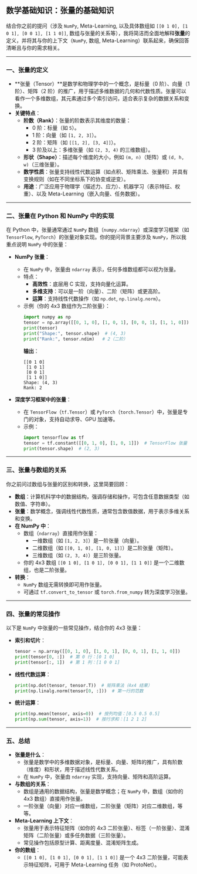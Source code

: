 ## 数学基础知识：张量的基础知识
结合你之前的提问（涉及 `NumPy`, Meta-Learning, 以及具体数组如 `[[0 1 0], [1 0 1], [0 0 1], [1 1 0]]`, 数组与张量的关系等），我将简洁而全面地解释**张量**的定义，并将其与你的上下文（`NumPy`, 数组, Meta-Learning）联系起来，确保回答清晰且与你的需求相关。

---

### **一、张量的定义**
- **张量（Tensor）**是数学和物理学中的一个概念，是标量（0 阶）、向量（1 阶）、矩阵（2 阶）的推广，用于描述多维数据的几何和代数性质。张量可以看作一个多维数组，其元素通过多个索引访问，适合表示复杂的数据关系和变换。
- **关键特点**：
  - **阶数（Rank）**：张量的阶数表示其维度的数量：
    - 0 阶：标量（如 `5`）。
    - 1 阶：向量（如 `[1, 2, 3]`）。
    - 2 阶：矩阵（如 `[[1, 2], [3, 4]]`）。
    - 3 阶及以上：多维张量（如 `(2, 3, 4)` 的三维数组）。
  - **形状（Shape）**：描述每个维度的大小，例如 `(m, n)`（矩阵）或 `(d, h, w)`（三维张量）。
  - **数学性质**：张量支持线性代数运算（如点积、矩阵乘法、张量积）并具有变换规则（如在不同坐标系下的协变或逆变）。
  - **用途**：广泛应用于物理学（描述力、应力）、机器学习（表示特征、权重）、以及 Meta-Learning（嵌入向量、任务数据）。

---

### **二、张量在 Python 和 NumPy 中的实现**
在 Python 中，张量通常通过 `NumPy` 数组（`numpy.ndarray`）或深度学习框架（如 `TensorFlow`, `PyTorch`）的张量对象实现。你的提问背景主要涉及 `NumPy`，所以我重点说明 `NumPy` 中的张量：

- **NumPy 张量**：
  - 在 `NumPy` 中，张量由 `ndarray` 表示，任何多维数组都可以视为张量。
  - 特点：
    - **高效性**：底层用 C 实现，支持向量化运算。
    - **多维支持**：可以是一阶（向量）、二阶（矩阵）或更高阶。
    - **运算**：支持线性代数操作（如 `np.dot`, `np.linalg.norm`）。
  - 示例（你的 4x3 数组作为二阶张量）：
    ```python
    import numpy as np
    tensor = np.array([[0, 1, 0], [1, 0, 1], [0, 0, 1], [1, 1, 0]])  # 二阶张量
    print(tensor)
    print("Shape:", tensor.shape)  # (4, 3)
    print("Rank:", tensor.ndim)   # 2（二阶）
    ```
    **输出**：
    ```
    [[0 1 0]
     [1 0 1]
     [0 0 1]
     [1 1 0]]
    Shape: (4, 3)
    Rank: 2
    ```

- **深度学习框架中的张量**：
  - 在 `TensorFlow`（`tf.Tensor`）或 `PyTorch`（`torch.Tensor`）中，张量是专门的对象，支持自动求导、GPU 加速等。
  - 示例：
    ```python
    import tensorflow as tf
    tensor = tf.constant([[0, 1, 0], [1, 0, 1]])  # TensorFlow 张量
    print(tensor.shape)  # (2, 3)
    ```

---

### **三、张量与数组的关系**
你之前问过数组与张量的区别和转换，这里简要回顾：
- **数组**：计算机科学中的数据结构，强调存储和操作，可包含任意数据类型（如数值、字符串）。
- **张量**：数学概念，强调线性代数性质，通常包含数值数据，用于表示多维关系和变换。
- **在 NumPy 中**：
  - 数组（`ndarray`）直接用作张量：
    - 一维数组（如 `[1, 2, 3]`）是一阶张量（向量）。
    - 二维数组（如 `[[0, 1, 0], [1, 0, 1]]`）是二阶张量（矩阵）。
    - 三维数组（如 `(2, 3, 4)`）是三阶张量。
  - 你的 4x3 数组 `[[0 1 0], [1 0 1], [0 0 1], [1 1 0]]` 是一个二维数组，也是二阶张量。
- **转换**：
  - `NumPy` 数组无需转换即可用作张量。
  - 可通过 `tf.convert_to_tensor` 或 `torch.from_numpy` 转为深度学习张量。

---

### **四、张量的常见操作**
以下是 `NumPy` 中张量的一些常见操作，结合你的 4x3 张量：
- **索引和切片**：
  ```python
  tensor = np.array([[0, 1, 0], [1, 0, 1], [0, 0, 1], [1, 1, 0]])
  print(tensor[0, :])  # 第 0 行：[0 1 0]
  print(tensor[:, 1])  # 第 1 列：[1 0 0 1]
  ```
- **线性代数运算**：
  ```python
  print(np.dot(tensor, tensor.T))  # 矩阵乘法（4x4 结果）
  print(np.linalg.norm(tensor[0, :]))  # 第一行的范数
  ```
- **统计运算**：
  ```python
  print(np.mean(tensor, axis=0))  # 按列均值：[0.5 0.5 0.5]
  print(np.sum(tensor, axis=1))  # 按行求和：[1 2 1 2]
  ```

---

### **五、总结**
- **张量是什么**：
  - 张量是数学中的多维数据对象，是标量、向量、矩阵的推广，具有阶数（维度）和形状，用于描述线性代数关系。
  - 在 `NumPy` 中，张量由 `ndarray` 实现，支持向量、矩阵和高阶运算。
- **与数组的关系**：
  - 数组是通用的数据结构，张量是数学概念；在 `NumPy` 中，数组（如你的 4x3 数组）直接用作张量。
  - 一阶张量（向量）对应一维数组，二阶张量（矩阵）对应二维数组，等等。
- **Meta-Learning 上下文**：
  - 张量用于表示特征矩阵（如你的 4x3 二阶张量）、标签（一阶张量）、混淆矩阵（二阶张量）或多任务数据（三阶张量）。
  - 常见操作包括原型计算、距离度量、混淆矩阵生成。
- **你的数组**：
  - `[[0 1 0], [1 0 1], [0 0 1], [1 1 0]]` 是一个 4x3 二阶张量，可能表示特征矩阵，可用于 Meta-Learning 任务（如 ProtoNet）。

